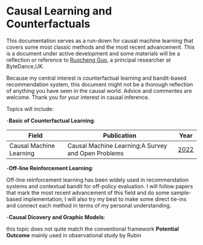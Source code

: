 # Causal Learning and Counterfactuals

This documentation serves as a run-down for causal machine learning that covers some most classic methods and the most recent advancement. This is a document under active development and some materials will be a reflection or reference to [Ruocheng Guo](https://github.com/rguo12/awesome-causality-algorithms), a principal researcher at ByteDance,UK. 

Because my central interest is counterfactual learning and bandit-based recommendation system, this document might not be a thorough reflection of anything you have seen in the causal world. Advice and commentes are welcome. Thank you for your interest in causal inference.

Topics will include:

-**Basic of Counterfactual Learning**:

|   Field     | Publication   | Year          |
|-------------| ------------- | ------------- |
|Causal Machine Learning|Causal Machine Learning:A Survey and Open Problems|[2022](https://arxiv.org/pdf/2206.15475.pdf)|

-**Off-line Reinforcement Learning**:

Off-line reinforcement learning has been widely used in recommendation systems and contextual bandit for off-policy evaluation. I will follow papers that mark the most recent advancement of this field and do some sample-based implementation; I will also try my best to make some direct tie-ins and connect each method in terms of my personal understanding.

-**Causal Dicovery and Graphic Models**:

this topic does not quite match the conventional framework **Potential Outcome** mainly used in observational study by Rubin 
